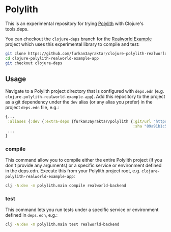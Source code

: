 # Polylith

This is an experimental repository for trying [Polylith](https://github.com/tengstrand/lein-polylith) with Clojure's tools.deps.

You can checkout the `clojure-deps` branch for the [Realworld Example](https://github.com/furkan3ayraktar/clojure-polylith-realworld-example-app/tree/clojure-deps) project which uses this experimental library to compile and test:
```sh
git clone https://github.com/furkan3ayraktar/clojure-polylith-realworld-example-app.git
cd clojure-polylith-realworld-example-app
git checkout clojure-deps
```

## Usage

Navigate to a Polylith project directory that is configured with `deps.edn` (e.g. `clojure-polylith-realworld-example-app`). Add this repository to the project as a git dependency under the `dev` alias (or any alias you prefer) in the project `deps.edn` file, e.g.:
```clojure
{...
 :aliases {:dev {:extra-deps {furkan3ayraktar/polylith {:git/url "https://github.com/furkan3ayraktar/polylith.git"
                                                        :sha "89a91b1c519b338eb5a15c90cb97559c09484e89"}}}}
 ...
}
```

### compile

This command allow you to compile either the entire Polylith project (if you don't provide any arguments) or a specific service or environment defined in the deps.edn. Execute this from your Polylith project root, e.g. `clojure-polylith-realworld-example-app`:
```sh
clj -A:dev -m polylith.main compile realworld-backend
```

### test

This command lets you run tests under a specific service or environment defined in `deps.edn`, e.g.:
```sh
clj -A:dev -m polylith.main test realworld-backend
```
